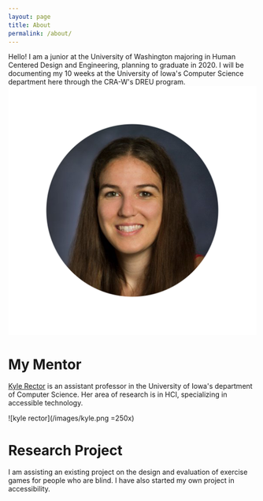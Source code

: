 ```yaml
---
layout: page
title: About
permalink: /about/
---
```


Hello! I am a junior at the University of Washington majoring in Human Centered Design and Engineering, planning to graduate in 2020. I will be documenting my 10 weeks at the University of Iowa's Computer Science department here through the CRA-W's DREU program.![kyle rector](images/kyle.png)


# My Mentor

[Kyle Rector](http://homepage.cs.uiowa.edu/~krector/) is an assistant professor in the University of Iowa's department of Computer Science. Her area of research is in HCI, specializing in accessible technology.

![kyle rector](/images/kyle.png =250x)


# Research Project

I am assisting an existing project on the design and evaluation of exercise games for people who are blind. I have also started my own project in accessibility. 